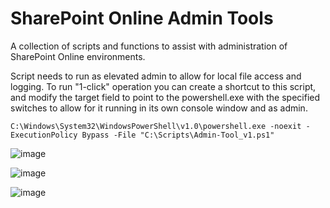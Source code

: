 # SharePoint Online Admin Tools
 A collection of scripts and functions to assist with administration of SharePoint Online environments. 
 
 Script needs to run as elevated admin to allow for local file access and logging.  To run "1-click" operation you can create a shortcut to this script, and modify the target field to point to the powershell.exe with the specified switches to allow for it running in its own console window and as admin.
 
 `C:\Windows\System32\WindowsPowerShell\v1.0\powershell.exe -noexit -ExecutionPolicy Bypass -File "C:\Scripts\Admin-Tool_v1.ps1"`
 
 ![image](https://user-images.githubusercontent.com/6224056/159091893-505ebd60-dada-4ac5-9dea-3bea82552b7b.png)

 ![image](https://user-images.githubusercontent.com/6224056/159092136-08cd3e6b-911e-44ad-954a-9ccf277ecfad.png)

![image](https://user-images.githubusercontent.com/6224056/159093497-71cf875d-cd7d-4210-935d-144f7b5cedd3.png)
